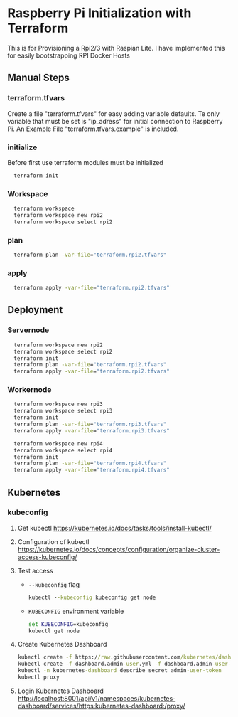 # Raspberry Pi Initialization with Terraform

This is for Provisioning a Rpi2/3 with Raspian Lite.
I have implemented this for easily bootstrapping RPI Docker Hosts

## Manual Steps

### terraform.tfvars

Create a file "terraform.tfvars" for easy adding variable defaults.
Te only variable that must be set is "ip_adress" for initial connection to Raspberry Pi.
An Example File "terraform.tfvars.example" is included.

### initialize

Before first use terraform modules must be initialized

```sh
  terraform init
```

### Workspace

```sh
  terraform workspace
  terraform workspace new rpi2
  terraform workspace select rpi2
```

### plan

```sh
  terraform plan -var-file="terraform.rpi2.tfvars"
```

### apply

```sh
  terraform apply -var-file="terraform.rpi2.tfvars"
```

## Deployment

### Servernode

```cmd
  terraform workspace new rpi2
  terraform workspace select rpi2
  terraform init
  terraform plan -var-file="terraform.rpi2.tfvars"
  terraform apply -var-file="terraform.rpi2.tfvars"
```

### Workernode

```cmd
  terraform workspace new rpi3
  terraform workspace select rpi3
  terraform init
  terraform plan -var-file="terraform.rpi3.tfvars"
  terraform apply -var-file="terraform.rpi3.tfvars"
```

```cmd
  terraform workspace new rpi4
  terraform workspace select rpi4
  terraform init
  terraform plan -var-file="terraform.rpi4.tfvars"
  terraform apply -var-file="terraform.rpi4.tfvars"
```

## Kubernetes

### kubeconfig

1. Get kubectl <https://kubernetes.io/docs/tasks/tools/install-kubectl/>
2. Configuration of kubectl <https://kubernetes.io/docs/concepts/configuration/organize-cluster-access-kubeconfig/>
3. Test access
   - `--kubeconfig` flag

      ```cmd
      kubectl --kubeconfig kubeconfig get node
      ```

   - `KUBECONFIG` environment variable

      ```cmd
      set KUBECONFIG=kubeconfig
      kubectl get node
      ```

4. Create Kubernetes Dashboard

   ```cmd
   kubectl create -f https://raw.githubusercontent.com/kubernetes/dashboard/v2.0.3/aio/deploy/recommended.yaml
   kubectl create -f dashboard.admin-user.yml -f dashboard.admin-user-role.yml
   kubectl -n kubernetes-dashboard describe secret admin-user-token
   kubectl proxy
   ```

5. Login Kubernetes Dashboard  
   <http://localhost:8001/api/v1/namespaces/kubernetes-dashboard/services/https:kubernetes-dashboard:/proxy/>
